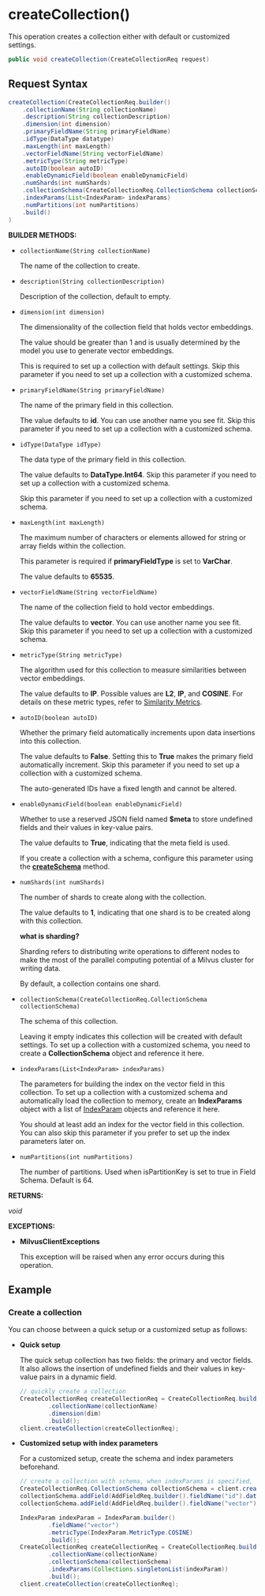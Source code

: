 # createCollection()

This operation creates a collection either with default or customized settings. 

```java
public void createCollection(CreateCollectionReq request)
```

## Request Syntax

```java
createCollection(CreateCollectionReq.builder()
    .collectionName(String collectionName)
    .description(String collectionDescription)
    .dimension(int dimension)
    .primaryFieldName(String primaryFieldName)
    .idType(DataType datatype)
    .maxLength(int maxLength)
    .vectorFieldName(String vectorFieldName)
    .metricType(String metricType)
    .autoID(boolean autoID)
    .enableDynamicField(boolean enableDynamicField)
    .numShards(int numShards)
    .collectionSchema(CreateCollectionReq.CollectionSchema collectionSchema)
    .indexParams(List<IndexParam> indexParams)
    .numPartitions(int numPartitions)
    .build()
)
```

**BUILDER METHODS:**

- `collectionName(String collectionName)`

    The name of the collection to create.

- `description(String collectionDescription)`

    Description of the collection, default to empty.

- `dimension(int dimension)`

    The dimensionality of the collection field that holds vector embeddings.

    The value should be greater than 1 and is usually determined by the model you use to generate vector embeddings.

    This is required to set up a collection with default settings. Skip this parameter if you need to set up a collection with a customized schema.

- `primaryFieldName(String primaryFieldName)`

    The name of the primary field in this collection.

    The value defaults to **id**. You can use another name you see fit. Skip this parameter if you need to set up a collection with a customized schema.

- `idType(DataType idType)`

    The data type of the primary field in this collection.

    The value defaults to **DataType.Int64**. Skip this parameter if you need to set up a collection with a customized schema.

    Skip this parameter if you need to set up a collection with a customized schema.

- `maxLength(int maxLength)`

    The maximum number of characters or elements allowed for string or array fields within the collection.

    This parameter is required if **primaryFieldType** is set to **VarChar**.

    The value defaults to **65535**.

- `vectorFieldName(String vectorFieldName)`

    The name of the collection field to hold vector embeddings.

    The value defaults to **vector**. You can use another name you see fit. Skip this parameter if you need to set up a collection with a customized schema.

- `metricType(String metricType)`

    The algorithm used for this collection to measure similarities between vector embeddings.

    The value defaults to **IP**. Possible values are **L2**, **IP**, and **COSINE**. For details on these metric types, refer to [Similarity Metrics](https://milvus.io/docs/metric.md).

- `autoID(boolean autoID)`

    Whether the primary field automatically increments upon data insertions into this collection.

    The value defaults to **False**. Setting this to **True** makes the primary field automatically increment. Skip this parameter if you need to set up a collection with a customized schema.

    The auto-generated IDs have a fixed length and cannot be altered.

- `enableDynamicField(boolean enableDynamicField)`

    Whether to use a reserved JSON field named **$meta** to store undefined fields and their values in key-value pairs.

    The value defaults to **True**, indicating that the meta field is used.

    If you create a collection with a schema, configure this parameter using the **[createSchema](createSchema.md)** method.

- `numShards(int numShards)`

    The number of shards to create along with the collection.

    The value defaults to **1**, indicating that one shard is to be created along with this collection.

    <div class="admonition note">

    <p><b>what is sharding?</b></p>

    <p>Sharding refers to distributing write operations to different nodes to make the most of the parallel computing potential of a Milvus cluster for writing data.</p>
    <p>By default, a collection contains one shard.</p>

    </div>

- `collectionSchema(CreateCollectionReq.CollectionSchema collectionSchema)`

    The schema of this collection.

    Leaving it empty indicates this collection will be created with default settings. To set up a collection with a customized schema, you need to create a **CollectionSchema** object and reference it here.

- `indexParams(List<IndexParam> indexParams)`

    The parameters for building the index on the vector field in this collection. To set up a collection with a customized schema and automatically load the collection to memory, create an **IndexParams** object with a list of [IndexParam](../Management/IndexParam.md) objects and reference it here.

    You should at least add an index for the vector field in this collection. You can also skip this parameter if you prefer to set up the index parameters later on.

- `numPartitions(int numPartitions)`

    The number of partitions. Used when isPartitionKey is set to true in Field Schema. Default is 64.

**RETURNS:**

*void*

**EXCEPTIONS:**

- **MilvusClientExceptions**

    This exception will be raised when any error occurs during this operation.

## Example

### Create a collection

You can choose between a quick setup or a customized setup as follows:

- **Quick setup**

    The quick setup collection has two fields: the primary and vector fields. It also allows the insertion of undefined fields and their values in key-value pairs in a dynamic field.

    ```java
    // quickly create a collection
    CreateCollectionReq createCollectionReq = CreateCollectionReq.builder()
            .collectionName(collectionName)
            .dimension(dim)
            .build();
    client.createCollection(createCollectionReq);
    
    ```

- **Customized setup with index parameters**

    For a customized setup, create the schema and index parameters beforehand. 

    ```java
    // create a collection with schema, when indexParams is specified, it will create index as well
    CreateCollectionReq.CollectionSchema collectionSchema = client.createSchema();
    collectionSchema.addField(AddFieldReq.builder().fieldName("id").dataType(DataType.Int64).isPrimaryKey(Boolean.TRUE).autoID(Boolean.FALSE).description("id").build());
    collectionSchema.addField(AddFieldReq.builder().fieldName("vector").dataType(DataType.FloatVector).dimension(dim).build());
    
    IndexParam indexParam = IndexParam.builder()
            .fieldName("vector")
            .metricType(IndexParam.MetricType.COSINE)
            .build();
    CreateCollectionReq createCollectionReq = CreateCollectionReq.builder()
            .collectionName(collectionName)
            .collectionSchema(collectionSchema)
            .indexParams(Collections.singletonList(indexParam))
            .build();
    client.createCollection(createCollectionReq);
    ```
